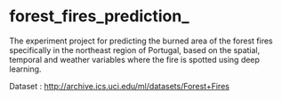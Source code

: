 # forest_fires_prediction_
The experiment project for predicting the burned area of the forest fires specifically in the northeast region of Portugal, based on the spatial, temporal and weather variables where the fire is spotted using deep learning.

Dataset : http://archive.ics.uci.edu/ml/datasets/Forest+Fires

